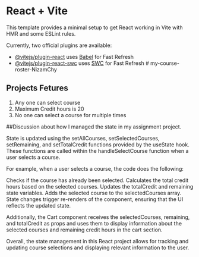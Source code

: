# React + Vite

This template provides a minimal setup to get React working in Vite with HMR and some ESLint rules.

Currently, two official plugins are available:

- [@vitejs/plugin-react](https://github.com/vitejs/vite-plugin-react/blob/main/packages/plugin-react/README.md) uses [Babel](https://babeljs.io/) for Fast Refresh
- [@vitejs/plugin-react-swc](https://github.com/vitejs/vite-plugin-react-swc) uses [SWC](https://swc.rs/) for Fast Refresh
#   m y - c o u r s e - r o s t e r - N i z a m C h y 

## Projects Fetures
1) Any one can select course
2) Maximum Credit hours is 20
3) No one can select a course for multiple times

##Discussion about how I managed the state in my assignment project.

State is updated using the setAllCourses, setSelectedCourses, setRemaining, and setTotalCredit functions provided by the useState hook. These functions are called within the handleSelectCourse function when a user selects a course.

For example, when a user selects a course, the code does the following:

Checks if the course has already been selected.
Calculates the total credit hours based on the selected courses.
Updates the totalCredit and remaining state variables.
Adds the selected course to the selectedCourses array.
State changes trigger re-renders of the component, ensuring that the UI reflects the updated state.

Additionally, the Cart component receives the selectedCourses, remaining, and totalCredit as props and uses them to display information about the selected courses and remaining credit hours in the cart section.

Overall, the state management in this React project allows for tracking and updating course selections and displaying relevant information to the user.
 
 
